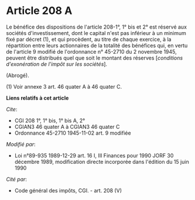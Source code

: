 # Article 208 A

Le bénéfice des dispositions de l'article 208-1°, 1° bis et 2° est réservé aux sociétés d'investissement, dont le capital
n'est pas inférieur à un minimum fixé par décret (1), et qui procèdent, au titre de chaque exercice, à la répartition entre
leurs actionnaires de la totalité des bénéfices qui, en vertu de l'article 9 modifié de l'ordonnance n° 45-2710 du 2 novembre
1945, peuvent être distribués quel que soit le montant des réserves [*conditions d'exonération de l'impôt sur les sociétés*].

(Abrogé).

(1) Voir annexe 3 art. 46 quater A à 46 quater C.

**Liens relatifs à cet article**

_Cite_:

  - CGI 208 1°, 1° bis, 1° bis A, 2°
  - CGIAN3 46 quater A à CGIAN3 46 quater C
  - Ordonnance 45-2710 1945-11-02 art. 9 modifiée

_Modifié par_:

  - Loi n°89-935 1989-12-29 art. 16 I, III Finances pour 1990 JORF 30 décembre 1989, modification directe incorporée dans l'édition du 15 juin 1990

_Cité par_:

  - Code général des impôts, CGI. - art. 208 (V)
